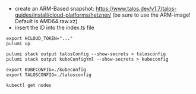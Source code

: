 
* create an ARM-Based snapshot: https://www.talos.dev/v1.7/talos-guides/install/cloud-platforms/hetzner/ (be sure to use the ARM-image! Default is AMD64.raw.xz)
* insert the ID into the index.ts file
```
export HCLOUD_TOKEN="..."
pulumi up

pulumi stack output talosConfig --show-secrets > talosconfig
pulumi stack output kubeConfigYml --show-secrets > kubeconfig

export KUBECONFIG=./kubeconfig
export TALOSCONFIG=./talosconfig

kubectl get nodes
```